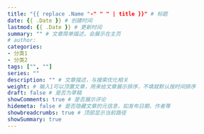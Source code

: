 ```yaml
---
title: "{{ replace .Name "-" " " | title }}" # 标题
date: {{ .Date }} # 创建时间
lastmod: {{ .Date }} # 更新时间
summary: "" # 文章简单描述，会展示在主页
# author: 
categories: 
- 分类1
- 分类2
tags: ["", ""]
series: ""
description: "" # 文章描述，与搜索优化相关
weight: # 输入1可以顶置文章，用来给文章展示排序，不填就默认按时间排序
draft: false # 是否为草稿
showComments: true # 是否展示评论
hidemeta: false # 是否隐藏文章的元信息，如发布日期、作者等
showbreadcrumbs: true # 顶部显示当前路径
showSummary: true
---
```

<!-- more --> 



